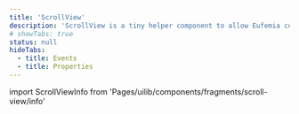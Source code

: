 ```yaml
---
title: 'ScrollView'
description: 'ScrollView is a tiny helper component to allow Eufemia controlling the UX.'
# showTabs: true
status: null
hideTabs:
  - title: Events
  - title: Properties
---
```


import ScrollViewInfo from 'Pages/uilib/components/fragments/scroll-view/info'

<ScrollViewInfo />

